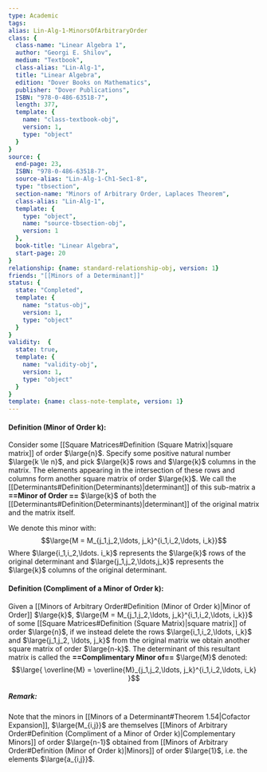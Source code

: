 ```yaml
---
type: Academic
tags:
alias: Lin-Alg-1-MinorsOfArbitraryOrder
class: {
  class-name: "Linear Algebra 1",
  author: "Georgi E. Shilov",
  medium: "Textbook",
  class-alias: "Lin-Alg-1",
  title: "Linear Algebra",
  edition: "Dover Books on Mathematics",
  publisher: "Dover Publications",
  ISBN: "978-0-486-63518-7",
  length: 377,
  template: {
    name: "class-textbook-obj",
    version: 1,
    type: "object"
  }
}
source: {
  end-page: 23,
  ISBN: "978-0-486-63518-7",
  source-alias: "Lin-Alg-1-Ch1-Sec1-8",
  type: "tbsection",
  section-name: "Minors of Arbitrary Order, Laplaces Theorem",
  class-alias: "Lin-Alg-1",
  template: {
    type: "object",
    name: "source-tbsection-obj",
    version: 1
  },
  book-title: "Linear Algebra",
  start-page: 20
}
relationship: {name: standard-relationship-obj, version: 1}
friends: "[[Minors of a Determinant]]"
status: {
  state: "Completed",
  template: {
    name: "status-obj",
    version: 1,
    type: "object"
  }
}
validity:  {
  state: true,
  template: {
    name: "validity-obj",
    version: 1,
    type: "object"
  }
}
template: {name: class-note-template, version: 1}
---
```

#### Definition (Minor of Order k): 
Consider some [[Square Matrices#Definition (Square Matrix)|square matrix]] of order $\large{n}$. Specify some positive natural number $\large{k \le n}$, and pick $\large{k}$ rows and $\large{k}$ columns in the matrix. The elements appearing in the intersection of these rows and columns form another square matrix of order $\large{k}$. We call the [[Determinants#Definition(Determinants)|determinant]] of this sub-matrix a **==Minor of Order ==** $\large{k}$ of both the [[Determinants#Definition(Determinants)|determinant]] of the original matrix and the matrix itself.

We denote this minor with: 
$$\large{M = M_{j_1,j_2,\ldots, j_k}^{i_1,i_2,\ldots, i_k}}$$
Where $\large{i_1,i_2,\ldots. i_k}$ represents the $\large{k}$ rows of the original determinant and $\large{j_1,j_2,\ldots,j_k}$ represents the $\large{k}$ columns of the original determinant.  

#### Definition (Compliment of a Minor of Order k):
Given a [[Minors of Arbitrary Order#Definition (Minor of Order k)|Minor of Order]] $\large{k}$, $\large{M = M_{j_1,j_2,\ldots, j_k}^{i_1,i_2,\ldots, i_k}}$ of some [[Square Matrices#Definition (Square Matrix)|square matrix]] of order $\large{n}$, if we instead delete the rows $\large{i_1,i_2,\ldots, i_k}$ and $\large{j_1,j_2, \ldots, j_k}$ from the original matrix we obtain another square matrix of order $\large{n-k}$. The determinant of this resultant matrix is called the **==Complimentary Minor of==** $\large{M}$ denoted:
$$\large{
\overline{M} = \overline{M}_{j_1,j_2,\ldots, j_k}^{i_1,i_2,\ldots, i_k}
}$$
##### Remark: 
Note that the minors in [[Minors of a Determinant#Theorem 1.54|Cofactor Expansion]], $\large{M_{i,j}}$ are themselves [[Minors of Arbitrary Order#Definition (Compliment of a Minor of Order k)|Complementary Minors]] of order $\large{n-1}$ obtained from [[Minors of Arbitrary Order#Definition (Minor of Order k)|Minors]] of order $\large{1}$, i.e. the elements $\large{a_{i,j}}$.